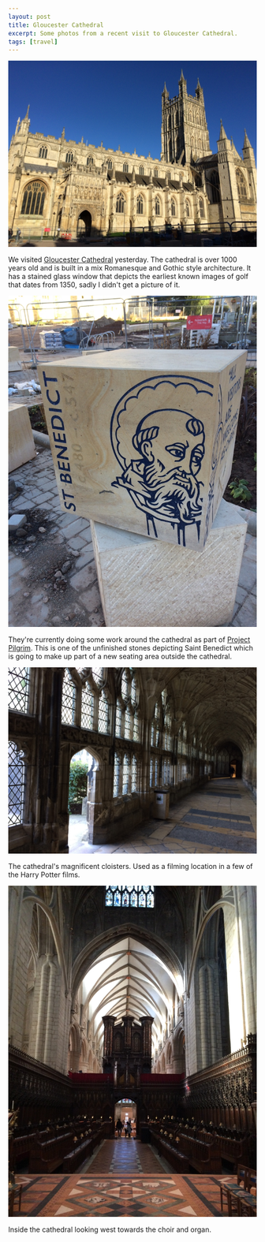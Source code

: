 ```yaml
---
layout: post
title: Gloucester Cathedral
excerpt: Some photos from a recent visit to Gloucester Cathedral.
tags: [travel]
---
```


[![Outside of Gloucester Cathedral](/assets/images/gloucester-cathedral-outside.jpg)](/assets/images/gloucester-cathedral-outside.jpg)

We visited [Gloucester Cathedral](http://www.gloucestercathedral.org.uk/) yesterday. The cathedral is over 1000 years old and is built in a mix Romanesque and Gothic style architecture. It has a stained glass window that depicts the earliest known images of golf that dates from 1350, sadly I didn't get a picture of it.

[![St. Benedict on a stone outside Gloucester Cathedral](/assets/images/gloucester-cathedral-st-benedict.jpg)](/assets/images/gloucester-cathedral-st-benedict.jpg)

They're currently doing some work around the cathedral as part of [Project Pilgrim](http://www.gloucestercathedral.org.uk/project-pilgrim/). This is one of the unfinished stones depicting Saint Benedict which is going to make up part of a new seating area outside the cathedral.

[![Gloucester Cathedral cloisters](/assets/images/gloucester-cathedral-cloisters.jpg)](/assets/images/gloucester-cathedral-cloisters.jpg)

The cathedral's magnificent cloisters. Used as a filming location in a few of the Harry Potter films.

[![Inside of Gloucester Cathedral](/assets/images/gloucester-cathedral-inside.jpg)](/assets/images/gloucester-cathedral-inside.jpg)

Inside the cathedral looking west towards the choir and organ.
